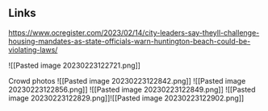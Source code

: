 
## Links
https://www.ocregister.com/2023/02/14/city-leaders-say-theyll-challenge-housing-mandates-as-state-officials-warn-huntington-beach-could-be-violating-laws/

![[Pasted image 20230223122721.png]]



Crowd photos
![[Pasted image 20230223122842.png]]
![[Pasted image 20230223122856.png]]
![[Pasted image 20230223122849.png]]
![[Pasted image 20230223122829.png]]![[Pasted image 20230223122902.png]]